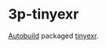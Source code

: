 # 3p-tinyexr

[Autobuild][] packaged [tinyexr][].

[Autobuild]: https://github.com/secondlife/autobuild
[tinyexr]: https://github.com/syoyo/tinyexr
